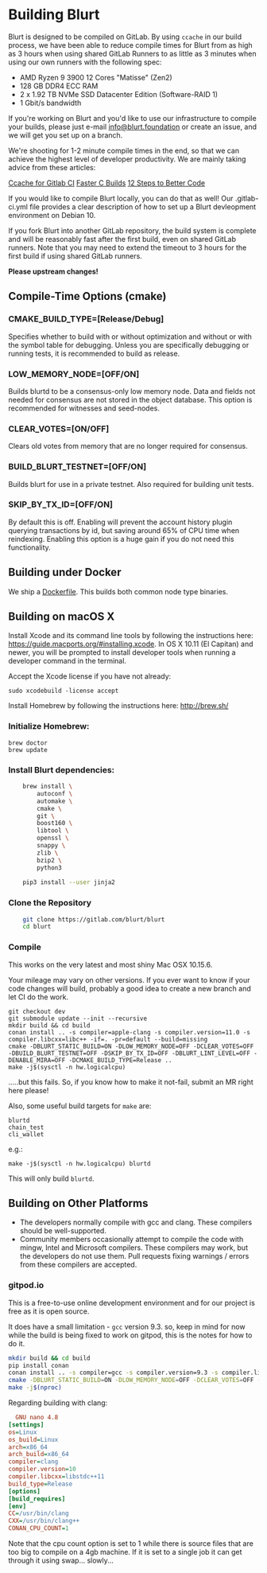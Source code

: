 # Building Blurt

Blurt is designed to be compiled on GitLab.  By using `ccache` in our build process, we have been able to reduce compile times for Blurt from as high as 3 hours when using shared GitLab Runners to as little as 3 minutes when using our own runners with the following spec:

* AMD Ryzen 9 3900 12 Cores "Matisse" (Zen2)
* 128 GB DDR4 ECC RAM
* 2 x 1.92 TB NVMe SSD Datacenter Edition (Software-RAID 1)
* 1 Gbit/s bandwidth

If you're working on Blurt and you'd like to use our infrastructure to compile your builds, please just e-mail info@blurt.foundation or create an issue, and we will get you set up on a branch.  

We're shooting for 1-2 minute compile times in the end, so that we can achieve the highest level of developer productivity.  We are mainly taking advice from these  articles:

[Ccache for Gitlab CI](https://gould.cx/ted/blog/2017/06/10/ccache-for-Gitlab-CI/)
[Faster C Builds](https://www.bitsnbites.eu/faster-c-builds/)
[12 Steps to Better Code](https://www.joelonsoftware.com/2000/08/09/the-joel-test-12-steps-to-better-code/)

If you would like to compile Blurt locally, you can do that as well!  Our .gitlab-ci.yml file provides a clear description of how to set up a Blurt devleopment environment on Debian 10.  

If you fork Blurt into another GitLab repository, the build system is complete and will be reasonably fast after the first build, even on shared GitLab runners.   Note that you may need to extend the timeout to 3 hours for the first build if using shared GitLab runners. 

**Please upstream changes!**

## Compile-Time Options (cmake)

### CMAKE_BUILD_TYPE=[Release/Debug]

Specifies whether to build with or without optimization and without or with
the symbol table for debugging. Unless you are specifically debugging or
running tests, it is recommended to build as release.

### LOW_MEMORY_NODE=[OFF/ON]

Builds blurtd to be a consensus-only low memory node. Data and fields not
needed for consensus are not stored in the object database.  This option is
recommended for witnesses and seed-nodes.

### CLEAR_VOTES=[ON/OFF]

Clears old votes from memory that are no longer required for consensus.

### BUILD_BLURT_TESTNET=[OFF/ON]

Builds blurt for use in a private testnet. Also required for building unit tests.

### SKIP_BY_TX_ID=[OFF/ON]

By default this is off. Enabling will prevent the account history plugin querying transactions 
by id, but saving around 65% of CPU time when reindexing. Enabling this option is a
huge gain if you do not need this functionality.

## Building under Docker

We ship a [Dockerfile](https://gitlab.com/blurt/docker).  This builds both common node type binaries.

## Building on macOS X

Install Xcode and its command line tools by following the instructions here:
https://guide.macports.org/#installing.xcode.  In OS X 10.11 (El Capitan)
and newer, you will be prompted to install developer tools when running a
developer command in the terminal.

Accept the Xcode license if you have not already:

    sudo xcodebuild -license accept

Install Homebrew by following the instructions here: http://brew.sh/

### Initialize Homebrew:

    brew doctor
    brew update

### Install Blurt dependencies:

```bash
    brew install \
        autoconf \
        automake \
        cmake \
        git \
        boost160 \
        libtool \
        openssl \
        snappy \
        zlib \
        bzip2 \
        python3
        
    pip3 install --user jinja2
```

### Clone the Repository

```bash
    git clone https://gitlab.com/blurt/blurt
    cd blurt
```

### Compile
This works on the very latest and most shiny Mac OSX 10.15.6.  

Your mileage may vary on other versions.  If you ever want to know if your code changes will build, probably a good idea to create a new branch and let CI do the work.  

    git checkout dev
    git submodule update --init --recursive
    mkdir build && cd build
    conan install .. -s compiler=apple-clang -s compiler.version=11.0 -s compiler.libcxx=libc++ -if=. -pr=default --build=missing
    cmake -DBLURT_STATIC_BUILD=ON -DLOW_MEMORY_NODE=OFF -DCLEAR_VOTES=OFF -DBUILD_BLURT_TESTNET=OFF -DSKIP_BY_TX_ID=OFF -DBLURT_LINT_LEVEL=OFF -DENABLE_MIRA=OFF -DCMAKE_BUILD_TYPE=Release ..
    make -j$(sysctl -n hw.logicalcpu)
    
.....but this fails.  So, if you know how to make it not-fail, submit an MR right here please!

Also, some useful build targets for `make` are:

    blurtd
    chain_test
    cli_wallet

e.g.:

    make -j$(sysctl -n hw.logicalcpu) blurtd

This will only build `blurtd`.

## Building on Other Platforms

- The developers normally compile with gcc and clang. These compilers should
  be well-supported.
- Community members occasionally attempt to compile the code with mingw,
  Intel and Microsoft compilers. These compilers may work, but the
  developers do not use them. Pull requests fixing warnings / errors from
  these compilers are accepted.

### gitpod.io

This is a free-to-use online development environment and for our project is 
free as it is open source.

It does have a small limitation - `gcc` version 9.3. so, keep in mind for 
now while the build is being fixed to work on gitpod, this is the notes for 
how to do it.

```bash
mkdir build && cd build
pip install conan
conan install .. -s compiler=gcc -s compiler.version=9.3 -s compiler.libcxx=libstdc++ -if=. -pr=default --build=missing
cmake -DBLURT_STATIC_BUILD=ON -DLOW_MEMORY_NODE=OFF -DCLEAR_VOTES=OFF -DBUILD_BLURT_TESTNET=OFF -DSKIP_BY_TX_ID=OFF -DBLURT_LINT_LEVEL=OFF -DENABLE_MIRA=OFF -DCMAKE_BUILD_TYPE=Release ..
make -j$(nproc)
```

Regarding building with clang:

```ini
  GNU nano 4.8                                                                                       /home/loki/.conan/profiles/default                                                                                                 
[settings]
os=Linux
os_build=Linux
arch=x86_64
arch_build=x86_64
compiler=clang
compiler.version=10
compiler.libcxx=libstdc++11
build_type=Release
[options]
[build_requires]
[env]
CC=/usr/bin/clang
CXX=/usr/bin/clang++
CONAN_CPU_COUNT=1
```

Note that the cpu count option is set to 1 while there is source 
files that are too big to compile on a 4gb machine. If it is set 
to a single job it can get through it using swap... slowly...